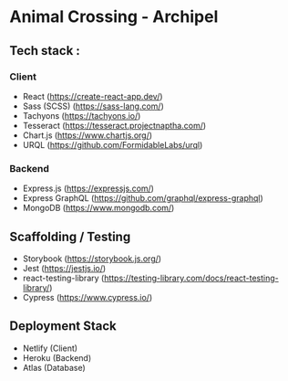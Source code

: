 # Animal Crossing - Archipel

## Tech stack :
 
### Client
  - React (https://create-react-app.dev/)
  - Sass (SCSS) (https://sass-lang.com/)
  - Tachyons (https://tachyons.io/)
  - Tesseract (https://tesseract.projectnaptha.com/)
  - Chart.js (https://www.chartjs.org/)
  - URQL (https://github.com/FormidableLabs/urql)

### Backend
  - Express.js (https://expressjs.com/)
  - Express GraphQL (https://github.com/graphql/express-graphql)
  - MongoDB (https://www.mongodb.com/)

## Scaffolding / Testing 
  - Storybook (https://storybook.js.org/)
  - Jest (https://jestjs.io/) 
  - react-testing-library (https://testing-library.com/docs/react-testing-library/)
  - Cypress (https://www.cypress.io/)

## Deployment Stack
  - Netlify (Client)
  - Heroku (Backend)
  - Atlas (Database)